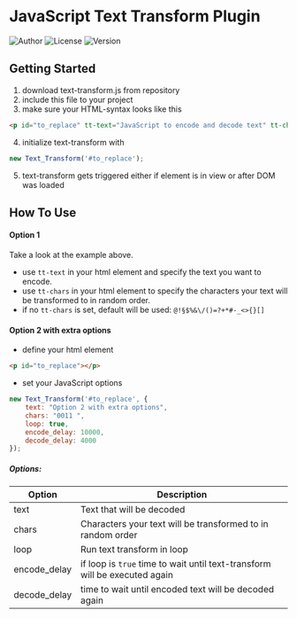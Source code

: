 # JavaScript Text Transform Plugin

![Author](https://img.shields.io/badge/Author-Timo_Fischer-red.svg)
![License](https://img.shields.io/badge/license-MIT-blue.svg)
![Version](https://img.shields.io/badge/Version-1.0.0-green.svg)

## Getting Started
1. download text-transform.js from repository
2. include this file to your project
3. make sure your HTML-syntax looks like this
````html
<p id="to_replace" tt-text="JavaScript to encode and decode text" tt-chars="0011 "></p>
````
4. initialize text-transform with
````javascript
new Text_Transform('#to_replace');
````
5. text-transform gets triggered either if element is in view or after DOM was loaded

## How To Use
#### Option 1
Take a look at the example above.
- use `tt-text` in your html element and specify the text you want to encode.
- use `tt-chars` in your html element to specify the characters your text will be transformed to in random order.
- if no `tt-chars` is set, default will be used: `@!§$%&\/()=?+*#-_<>{}[]`

#### Option 2 with extra options
- define your html element
````html
<p id="to_replace"></p>
````
- set your JavaScript options
````javascript
new Text_Transform('#to_replace', {
    text: "Option 2 with extra options",
    chars: "0011 ",
    loop: true,
    encode_delay: 10000,
    decode_delay: 4000
});
````
##### Options:
| Option | Description |
|---|---|
| text | Text that will be decoded |
| chars | Characters your text will be transformed to in random order |
| loop | Run text transform in loop |
| encode_delay | if loop is `true` time to wait until text-transform will be executed again |
| decode_delay | time to wait until encoded text will be decoded again |
